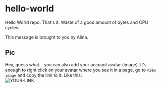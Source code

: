 # hello-world

Hello World repo. That's it. Waste of a good amount of bytes and CPU cycles.

This message is brought to you by Alina.

## Pic

Hey, guess what... you can also add your account avatar (image). It's enough to right click on your avatar where you see it in a page, go to `view image` and copy the link to it.
Like this:  
![YOUR-LINK](https://avatars.githubusercontent.com/u/96944850?s=400&u=00ba3fda32176f3e36f0bd54c7b4218f8a06d970&v=4)
